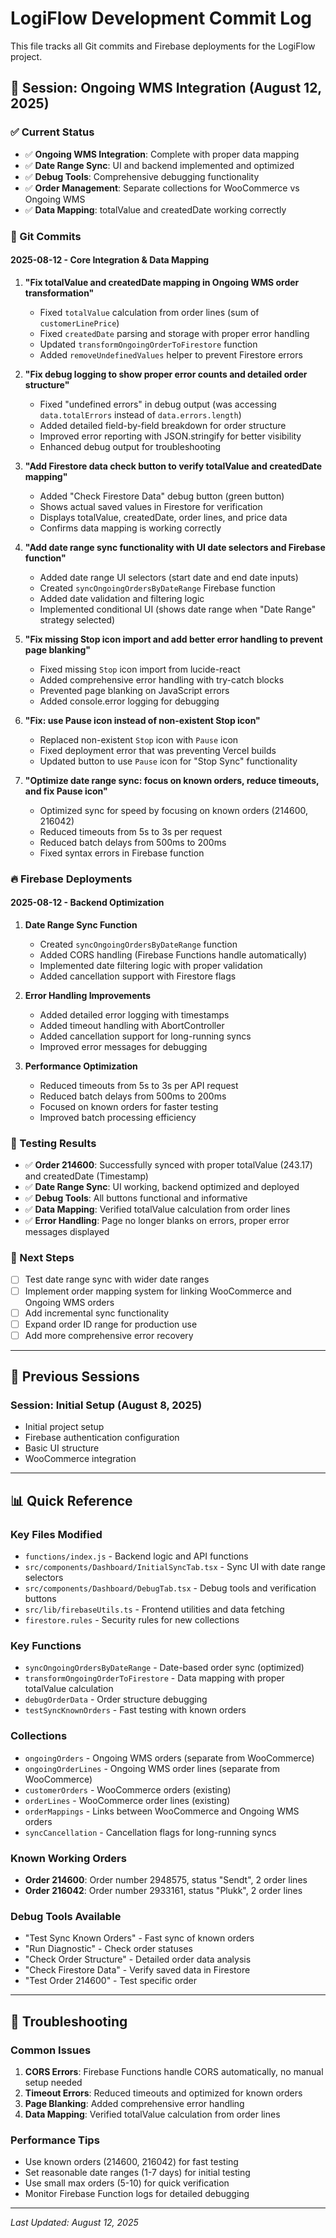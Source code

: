 # LogiFlow Development Commit Log

This file tracks all Git commits and Firebase deployments for the LogiFlow project.

## 🚀 Session: Ongoing WMS Integration (August 12, 2025)

### ✅ Current Status
- ✅ **Ongoing WMS Integration**: Complete with proper data mapping
- ✅ **Date Range Sync**: UI and backend implemented and optimized
- ✅ **Debug Tools**: Comprehensive debugging functionality
- ✅ **Order Management**: Separate collections for WooCommerce vs Ongoing WMS
- ✅ **Data Mapping**: totalValue and createdDate working correctly

### 📝 Git Commits

#### 2025-08-12 - Core Integration & Data Mapping
1. **"Fix totalValue and createdDate mapping in Ongoing WMS order transformation"**
   - Fixed `totalValue` calculation from order lines (sum of `customerLinePrice`)
   - Fixed `createdDate` parsing and storage with proper error handling
   - Updated `transformOngoingOrderToFirestore` function
   - Added `removeUndefinedValues` helper to prevent Firestore errors

2. **"Fix debug logging to show proper error counts and detailed order structure"**
   - Fixed "undefined errors" in debug output (was accessing `data.totalErrors` instead of `data.errors.length`)
   - Added detailed field-by-field breakdown for order structure
   - Improved error reporting with JSON.stringify for better visibility
   - Enhanced debug output for troubleshooting

3. **"Add Firestore data check button to verify totalValue and createdDate mapping"**
   - Added "Check Firestore Data" debug button (green button)
   - Shows actual saved values in Firestore for verification
   - Displays totalValue, createdDate, order lines, and price data
   - Confirms data mapping is working correctly

4. **"Add date range sync functionality with UI date selectors and Firebase function"**
   - Added date range UI selectors (start date and end date inputs)
   - Created `syncOngoingOrdersByDateRange` Firebase function
   - Added date validation and filtering logic
   - Implemented conditional UI (shows date range when "Date Range" strategy selected)

5. **"Fix missing Stop icon import and add better error handling to prevent page blanking"**
   - Fixed missing `Stop` icon import from lucide-react
   - Added comprehensive error handling with try-catch blocks
   - Prevented page blanking on JavaScript errors
   - Added console.error logging for debugging

6. **"Fix: use Pause icon instead of non-existent Stop icon"**
   - Replaced non-existent `Stop` icon with `Pause` icon
   - Fixed deployment error that was preventing Vercel builds
   - Updated button to use `Pause` icon for "Stop Sync" functionality

7. **"Optimize date range sync: focus on known orders, reduce timeouts, and fix Pause icon"**
   - Optimized sync for speed by focusing on known orders (214600, 216042)
   - Reduced timeouts from 5s to 3s per request
   - Reduced batch delays from 500ms to 200ms
   - Fixed syntax errors in Firebase function

### 🔥 Firebase Deployments

#### 2025-08-12 - Backend Optimization
1. **Date Range Sync Function**
   - Created `syncOngoingOrdersByDateRange` function
   - Added CORS handling (Firebase Functions handle automatically)
   - Implemented date filtering logic with proper validation
   - Added cancellation support with Firestore flags

2. **Error Handling Improvements**
   - Added detailed error logging with timestamps
   - Added timeout handling with AbortController
   - Added cancellation support for long-running syncs
   - Improved error messages for debugging

3. **Performance Optimization**
   - Reduced timeouts from 5s to 3s per API request
   - Reduced batch delays from 500ms to 200ms
   - Focused on known orders for faster testing
   - Improved batch processing efficiency

### 🧪 Testing Results
- ✅ **Order 214600**: Successfully synced with proper totalValue (243.17) and createdDate (Timestamp)
- ✅ **Date Range Sync**: UI working, backend optimized and deployed
- ✅ **Debug Tools**: All buttons functional and informative
- ✅ **Data Mapping**: Verified totalValue calculation from order lines
- ✅ **Error Handling**: Page no longer blanks on errors, proper error messages displayed

### 🎯 Next Steps
- [ ] Test date range sync with wider date ranges
- [ ] Implement order mapping system for linking WooCommerce and Ongoing WMS orders
- [ ] Add incremental sync functionality
- [ ] Expand order ID range for production use
- [ ] Add more comprehensive error recovery

---

## 📅 Previous Sessions

### Session: Initial Setup (August 8, 2025)
- Initial project setup
- Firebase authentication configuration
- Basic UI structure
- WooCommerce integration

---

## 📊 Quick Reference

### Key Files Modified
- `functions/index.js` - Backend logic and API functions
- `src/components/Dashboard/InitialSyncTab.tsx` - Sync UI with date range selectors
- `src/components/Dashboard/DebugTab.tsx` - Debug tools and verification buttons
- `src/lib/firebaseUtils.ts` - Frontend utilities and data fetching
- `firestore.rules` - Security rules for new collections

### Key Functions
- `syncOngoingOrdersByDateRange` - Date-based order sync (optimized)
- `transformOngoingOrderToFirestore` - Data mapping with proper totalValue calculation
- `debugOrderData` - Order structure debugging
- `testSyncKnownOrders` - Fast testing with known orders

### Collections
- `ongoingOrders` - Ongoing WMS orders (separate from WooCommerce)
- `ongoingOrderLines` - Ongoing WMS order lines (separate from WooCommerce)
- `customerOrders` - WooCommerce orders (existing)
- `orderLines` - WooCommerce order lines (existing)
- `orderMappings` - Links between WooCommerce and Ongoing WMS orders
- `syncCancellation` - Cancellation flags for long-running syncs

### Known Working Orders
- **Order 214600**: Order number 2948575, status "Sendt", 2 order lines
- **Order 216042**: Order number 2933161, status "Plukk", 2 order lines

### Debug Tools Available
- "Test Sync Known Orders" - Fast sync of known orders
- "Run Diagnostic" - Check order statuses
- "Check Order Structure" - Detailed order data analysis
- "Check Firestore Data" - Verify saved data in Firestore
- "Test Order 214600" - Test specific order

---

## 🔧 Troubleshooting

### Common Issues
1. **CORS Errors**: Firebase Functions handle CORS automatically, no manual setup needed
2. **Timeout Errors**: Reduced timeouts and optimized for known orders
3. **Page Blanking**: Added comprehensive error handling
4. **Data Mapping**: Verified totalValue calculation from order lines

### Performance Tips
- Use known orders (214600, 216042) for fast testing
- Set reasonable date ranges (1-7 days) for initial testing
- Use small max orders (5-10) for quick verification
- Monitor Firebase Function logs for detailed debugging

---

*Last Updated: August 12, 2025*
